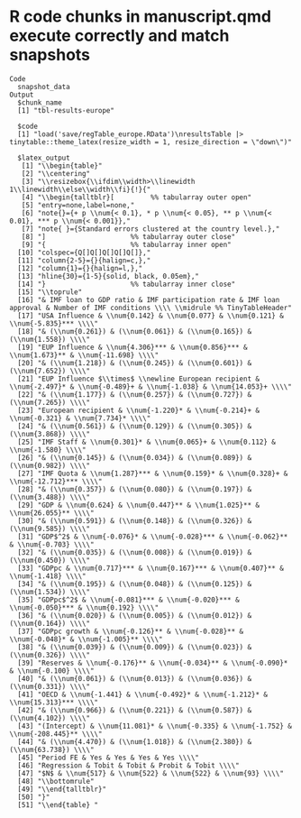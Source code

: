 # R code chunks in manuscript.qmd execute correctly and match snapshots

    Code
      snapshot_data
    Output
      $chunk_name
      [1] "tbl-results-europe"
      
      $code
      [1] "load('save/regTable_europe.RData')\nresultsTable |> tinytable::theme_latex(resize_width = 1, resize_direction = \"down\")"
      
      $latex_output
       [1] "\\begin{table}"                                                                                                                   
       [2] "\\centering"                                                                                                                      
       [3] "\\resizebox{\\ifdim\\width>\\linewidth 1\\linewidth\\else\\width\\fi}{!}{"                                                        
       [4] "\\begin{talltblr}[         %% tabularray outer open"                                                                              
       [5] "entry=none,label=none,"                                                                                                           
       [6] "note{}={+ p \\num{< 0.1}, * p \\num{< 0.05}, ** p \\num{< 0.01}, *** p \\num{< 0.001}},"                                          
       [7] "note{ }={Standard errors clustered at the country level.},"                                                                       
       [8] "]                     %% tabularray outer close"                                                                                  
       [9] "{                     %% tabularray inner open"                                                                                   
      [10] "colspec={Q[]Q[]Q[]Q[]Q[]},"                                                                                                       
      [11] "column{2-5}={}{halign=c,},"                                                                                                       
      [12] "column{1}={}{halign=l,},"                                                                                                         
      [13] "hline{30}={1-5}{solid, black, 0.05em},"                                                                                           
      [14] "}                     %% tabularray inner close"                                                                                  
      [15] "\\toprule"                                                                                                                        
      [16] "& IMF loan to GDP ratio & IMF participation rate & IMF loan approval & Number of IMF conditions \\\\ \\midrule %% TinyTableHeader"
      [17] "USA Influence & \\num{0.142} & \\num{0.077} & \\num{0.121} & \\num{-5.835}*** \\\\"                                               
      [18] "& (\\num{0.261}) & (\\num{0.061}) & (\\num{0.165}) & (\\num{1.558}) \\\\"                                                         
      [19] "EUP Influence & \\num{4.306}*** & \\num{0.856}*** & \\num{1.673}** & \\num{-11.698} \\\\"                                         
      [20] "& (\\num{1.218}) & (\\num{0.245}) & (\\num{0.601}) & (\\num{7.652}) \\\\"                                                         
      [21] "EUP Influence $\\times$ \\newline European recipient & \\num{-2.497}* & \\num{-0.489}+ & \\num{-1.038} & \\num{14.053}+ \\\\"     
      [22] "& (\\num{1.177}) & (\\num{0.257}) & (\\num{0.727}) & (\\num{7.265}) \\\\"                                                         
      [23] "European recipient & \\num{-1.220}* & \\num{-0.214}+ & \\num{-0.321} & \\num{7.734}* \\\\"                                        
      [24] "& (\\num{0.561}) & (\\num{0.129}) & (\\num{0.305}) & (\\num{3.868}) \\\\"                                                         
      [25] "IMF Staff & \\num{0.301}* & \\num{0.065}+ & \\num{0.112} & \\num{-1.580} \\\\"                                                    
      [26] "& (\\num{0.145}) & (\\num{0.034}) & (\\num{0.089}) & (\\num{0.982}) \\\\"                                                         
      [27] "IMF Quota & \\num{1.287}*** & \\num{0.159}* & \\num{0.328}+ & \\num{-12.712}*** \\\\"                                             
      [28] "& (\\num{0.357}) & (\\num{0.080}) & (\\num{0.197}) & (\\num{3.488}) \\\\"                                                         
      [29] "GDP & \\num{0.624} & \\num{0.447}** & \\num{1.025}** & \\num{26.055}** \\\\"                                                      
      [30] "& (\\num{0.591}) & (\\num{0.148}) & (\\num{0.326}) & (\\num{9.585}) \\\\"                                                         
      [31] "GDP$^2$ & \\num{-0.076}* & \\num{-0.028}*** & \\num{-0.062}** & \\num{-0.703} \\\\"                                               
      [32] "& (\\num{0.035}) & (\\num{0.008}) & (\\num{0.019}) & (\\num{0.450}) \\\\"                                                         
      [33] "GDPpc & \\num{0.717}*** & \\num{0.167}*** & \\num{0.407}** & \\num{-1.418} \\\\"                                                  
      [34] "& (\\num{0.195}) & (\\num{0.048}) & (\\num{0.125}) & (\\num{1.534}) \\\\"                                                         
      [35] "GDPpc$^2$ & \\num{-0.081}*** & \\num{-0.020}*** & \\num{-0.050}*** & \\num{0.192} \\\\"                                           
      [36] "& (\\num{0.020}) & (\\num{0.005}) & (\\num{0.012}) & (\\num{0.164}) \\\\"                                                         
      [37] "GDPpc growth & \\num{-0.126}** & \\num{-0.028}** & \\num{-0.048}* & \\num{-1.005}** \\\\"                                         
      [38] "& (\\num{0.039}) & (\\num{0.009}) & (\\num{0.023}) & (\\num{0.326}) \\\\"                                                         
      [39] "Reserves & \\num{-0.176}** & \\num{-0.034}** & \\num{-0.090}* & \\num{-0.100} \\\\"                                               
      [40] "& (\\num{0.061}) & (\\num{0.013}) & (\\num{0.036}) & (\\num{0.331}) \\\\"                                                         
      [41] "OECD & \\num{-1.441} & \\num{-0.492}* & \\num{-1.212}* & \\num{15.313}*** \\\\"                                                   
      [42] "& (\\num{0.966}) & (\\num{0.221}) & (\\num{0.587}) & (\\num{4.102}) \\\\"                                                         
      [43] "(Intercept) & \\num{11.081}* & \\num{-0.335} & \\num{-1.752} & \\num{-208.445}** \\\\"                                            
      [44] "& (\\num{4.470}) & (\\num{1.018}) & (\\num{2.380}) & (\\num{63.738}) \\\\"                                                        
      [45] "Period FE & Yes & Yes & Yes & Yes \\\\"                                                                                           
      [46] "Regression & Tobit & Tobit & Probit & Tobit \\\\"                                                                                 
      [47] "$N$ & \\num{517} & \\num{522} & \\num{522} & \\num{93} \\\\"                                                                      
      [48] "\\bottomrule"                                                                                                                     
      [49] "\\end{talltblr}"                                                                                                                  
      [50] "}"                                                                                                                                
      [51] "\\end{table} "                                                                                                                    
      

